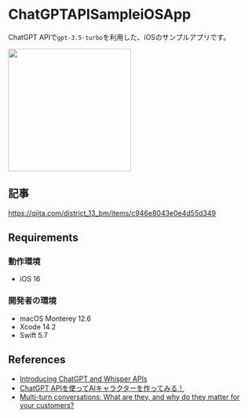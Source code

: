 # ChatGPTAPISampleiOSApp
ChatGPT APIで`gpt-3.5-turbo`を利用した、iOSのサンプルアプリです。

<img width="250" src="https://user-images.githubusercontent.com/77086210/222358477-2147adb9-fd60-46e0-8f75-40ab772ca0fd.gif">

## 記事
https://qiita.com/district_13_bm/items/c946e8043e0e4d55d349

## Requirements
### 動作環境
- iOS 16

### 開発者の環境
- macOS Monterey 12.6
- Xcode 14.2
- Swift 5.7

## References
- [Introducing ChatGPT and Whisper APIs](https://openai.com/blog/introducing-chatgpt-and-whisper-apis)
- [ChatGPT APIを使ってAIキャラクターを作ってみる！](https://qiita.com/sakasegawa/items/db2cff79bd14faf2c8e0)
- [Multi-turn conversations: What are they, and why do they matter for your customers?](https://poly.ai/multi-turn-conversations-what-are-they-and-why-do-they-matter-for-your-customers/)
